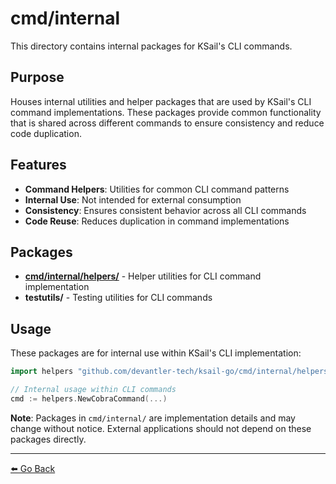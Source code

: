 # cmd/internal

This directory contains internal packages for KSail's CLI commands.

## Purpose

Houses internal utilities and helper packages that are used by KSail's CLI command implementations. These packages provide common functionality that is shared across different commands to ensure consistency and reduce code duplication.

## Features

- **Command Helpers**: Utilities for common CLI command patterns
- **Internal Use**: Not intended for external consumption
- **Consistency**: Ensures consistent behavior across all CLI commands
- **Code Reuse**: Reduces duplication in command implementations

## Packages

- **[cmd/internal/helpers/](./utils/command.go)** - Helper utilities for CLI command implementation
- **testutils/** - Testing utilities for CLI commands

## Usage

These packages are for internal use within KSail's CLI implementation:

```go
import helpers "github.com/devantler-tech/ksail-go/cmd/internal/helpers"

// Internal usage within CLI commands
cmd := helpers.NewCobraCommand(...)
```

**Note**: Packages in `cmd/internal/` are implementation details and may change without notice. External applications should not depend on these packages directly.

---

[⬅️ Go Back](../README.md)
